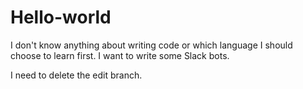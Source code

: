 # Hello-world

I don't know anything about writing code or which language I should choose to learn first. I want to write some Slack bots.

I need to delete the edit branch.
